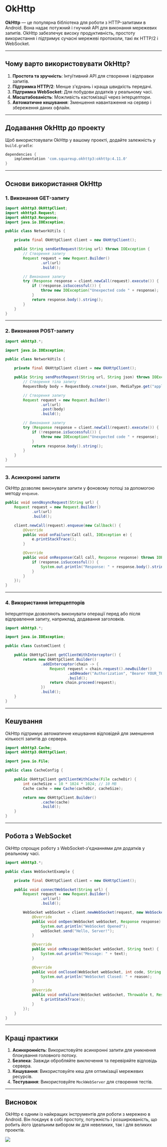# OkHttp

**OkHttp** — це популярна бібліотека для роботи з HTTP-запитами в Android. Вона надає потужний і гнучкий API для виконання мережевих запитів. OkHttp забезпечує високу продуктивність, простоту використання і підтримує сучасні мережеві протоколи, такі як HTTP/2 і WebSocket.

---

## Чому варто використовувати OkHttp?

1. **Простота та зручність**: Інтуїтивний API для створення і відправки запитів.
2. **Підтримка HTTP/2**: Менше з'єднань і краща швидкість передачі.
3. **Підтримка WebSocket**: Для побудови додатків у реальному часі.
4. **Масштабованість**: Можливість кастомізації через інтерцептори.
5. **Автоматичне кешування**: Зменшення навантаження на сервер і збереження даних офлайн.

---

## Додавання OkHttp до проекту

Щоб використовувати OkHttp у вашому проекті, додайте залежність у `build.gradle`:

```gradle
dependencies {
    implementation 'com.squareup.okhttp3:okhttp:4.11.0'
}
```

---

## Основи використання OkHttp

### 1. Виконання GET-запиту

```java
import okhttp3.OkHttpClient;
import okhttp3.Request;
import okhttp3.Response;
import java.io.IOException;

public class NetworkUtils {

    private final OkHttpClient client = new OkHttpClient();

    public String sendGetRequest(String url) throws IOException {
        // Створення запиту
        Request request = new Request.Builder()
                .url(url)
                .build();

        // Виконання запиту
        try (Response response = client.newCall(request).execute()) {
            if (!response.isSuccessful()) {
                throw new IOException("Unexpected code " + response);
            }
            return response.body().string();
        }
    }
}
```

---

### 2. Виконання POST-запиту

```java
import okhttp3.*;

import java.io.IOException;

public class NetworkUtils {

    private final OkHttpClient client = new OkHttpClient();

    public String sendPostRequest(String url, String json) throws IOException {
        // Створення тіла запиту
        RequestBody body = RequestBody.create(json, MediaType.get("application/json; charset=utf-8"));

        // Створення запиту
        Request request = new Request.Builder()
                .url(url)
                .post(body)
                .build();

        // Виконання запиту
        try (Response response = client.newCall(request).execute()) {
            if (!response.isSuccessful()) {
                throw new IOException("Unexpected code " + response);
            }
            return response.body().string();
        }
    }
}
```

---

### 3. Асинхронні запити

OkHttp дозволяє виконувати запити у фоновому потоці за допомогою методу `enqueue`.

```java
public void sendAsyncRequest(String url) {
    Request request = new Request.Builder()
            .url(url)
            .build();

    client.newCall(request).enqueue(new Callback() {
        @Override
        public void onFailure(Call call, IOException e) {
            e.printStackTrace();
        }

        @Override
        public void onResponse(Call call, Response response) throws IOException {
            if (response.isSuccessful()) {
                System.out.println("Response: " + response.body().string());
            }
        }
    });
}
```

---

### 4. Використання інтерцепторів

Інтерцептори дозволяють виконувати операції перед або після відправлення запиту, наприклад, додавання заголовків.

```java
import okhttp3.*;

import java.io.IOException;

public class CustomClient {

    public OkHttpClient getClientWithInterceptor() {
        return new OkHttpClient.Builder()
                .addInterceptor(chain -> {
                    Request request = chain.request().newBuilder()
                            .addHeader("Authorization", "Bearer YOUR_TOKEN")
                            .build();
                    return chain.proceed(request);
                })
                .build();
    }
}
```

---

## Кешування

OkHttp підтримує автоматичне кешування відповідей для зменшення кількості запитів до сервера.

```java
import okhttp3.Cache;
import okhttp3.OkHttpClient;

import java.io.File;

public class CacheConfig {

    public OkHttpClient getClientWithCache(File cacheDir) {
        int cacheSize = 10 * 1024 * 1024; // 10 MB
        Cache cache = new Cache(cacheDir, cacheSize);

        return new OkHttpClient.Builder()
                .cache(cache)
                .build();
    }
}
```

---

## Робота з WebSocket

OkHttp спрощує роботу з WebSocket-з'єднаннями для додатків у реальному часі.

```java
import okhttp3.*;

public class WebSocketExample {

    private final OkHttpClient client = new OkHttpClient();

    public void connectWebSocket(String url) {
        Request request = new Request.Builder()
                .url(url)
                .build();

        WebSocket webSocket = client.newWebSocket(request, new WebSocketListener() {
            @Override
            public void onOpen(WebSocket webSocket, Response response) {
                System.out.println("WebSocket Opened");
                webSocket.send("Hello, Server!");
            }

            @Override
            public void onMessage(WebSocket webSocket, String text) {
                System.out.println("Message: " + text);
            }

            @Override
            public void onClosed(WebSocket webSocket, int code, String reason) {
                System.out.println("WebSocket Closed: " + reason);
            }

            @Override
            public void onFailure(WebSocket webSocket, Throwable t, Response response) {
                t.printStackTrace();
            }
        });
    }
}
```

---

## Кращі практики

1. **Асинхронність**: Використовуйте асинхронні запити для уникнення блокування головного потоку.
2. **Безпека**: Завжди обробляйте виключення та перевіряйте відповідь сервера.
3. **Кешування**: Використовуйте кеш для оптимізації мережевих ресурсів.
4. **Тестування**: Використовуйте `MockWebServer` для створення тестів.

---

## Висновок

OkHttp є одним із найкращих інструментів для роботи з мережею в Android. Він поєднує в собі простоту, потужність і розширюваність, що робить його ідеальним вибором як для невеликих, так і для великих проектів.

![](/images/android/5-lesson/3-okhttp/1.png)